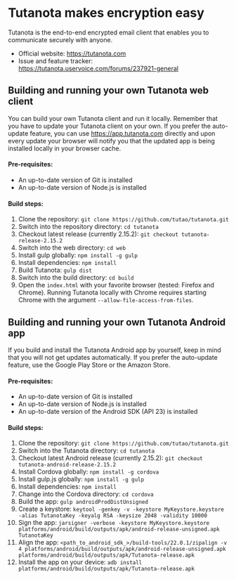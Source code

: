 # Tutanota makes encryption easy

Tutanota is the end-to-end encrypted email client that enables you to communicate securely with anyone.

* Official website: https://tutanota.com
* Issue and feature tracker: https://tutanota.uservoice.com/forums/237921-general

## Building and running your own Tutanota web client

You can build your own Tutanota client and run it locally. Remember that you have to update your Tutanota client on your own. If you prefer the auto-update feature, you can use https://app.tutanota.com directly and upon every update your browser will notify you that the updated app is being installed locally in your browser cache.

#### Pre-requisites:
* An up-to-date version of Git is installed
* An up-to-date version of Node.js is installed

#### Build steps:

1. Clone the repository: `git clone https://github.com/tutao/tutanota.git`
2. Switch into the repository directory: `cd tutanota`
3. Checkout latest release (currently 2.15.2): `git checkout tutanota-release-2.15.2`
4. Switch into the web directory: `cd web`
5. Install gulp globally: `npm install -g gulp`
6. Install dependencies: `npm install`
7. Build Tutanota: `gulp dist`
8. Switch into the build directory: `cd build`
9. Open the `index.html` with your favorite browser (tested: Firefox and Chrome). Running Tutanota locally with Chrome requires starting Chrome with the argument `--allow-file-access-from-files`.

## Building and running your own Tutanota Android app

If you build and install the Tutanota Android app by yourself, keep in mind that you will not get updates automatically. If you prefer the auto-update feature, use the Google Play Store or the Amazon Store.

#### Pre-requisites:
* An up-to-date version of Git is installed
* An up-to-date version of Node.js is installed
* An up-to-date version of the Android SDK (API 23) is installed

#### Build steps:

1. Clone the repository: `git clone https://github.com/tutao/tutanota.git`
2. Switch into the Tutanota directory: `cd tutanota`
3. Checkout latest Android release (currently 2.15.2): `git checkout tutanota-android-release-2.15.2`
4. Install Cordova globally: `npm install -g cordova`
5. Install gulp.js globally: `npm install -g gulp`
6. Install dependencies: `npm install`
7. Change into the Cordova directory: `cd cordova`
8. Build the app: `gulp androidProdDistUnsigned`
9. Create a keystore: `keytool -genkey -v -keystore MyKeystore.keystore -alias TutanotaKey -keyalg RSA -keysize 2048 -validity 10000`
10. Sign the app: `jarsigner -verbose -keystore MyKeystore.keystore platforms/android/build/outputs/apk/android-release-unsigned.apk TutanotaKey`
11. Align the app: `<path_to_android_sdk_>/build-tools/22.0.1/zipalign -v 4 platforms/android/build/outputs/apk/android-release-unsigned.apk platforms/android/build/outputs/apk/Tutanota-release.apk`
12. Install the app on your device: `adb install platforms/android/build/outputs/apk/Tutanota-release.apk`
